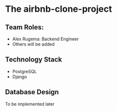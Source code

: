 <h1>The airbnb-clone-project</h1>

<h2>Team Roles: </h2>
<ul>
<li>Alex Rugema: Backend Engineer</li>
<li>Others will be added</li>
</ul>

<h2>Technology Stack</h2>
<ul>
<li>PostgreSQL</li>
<li>Django</li>
</ul>

<h2>Database Design</h2>
<p>To be implemented later</p>